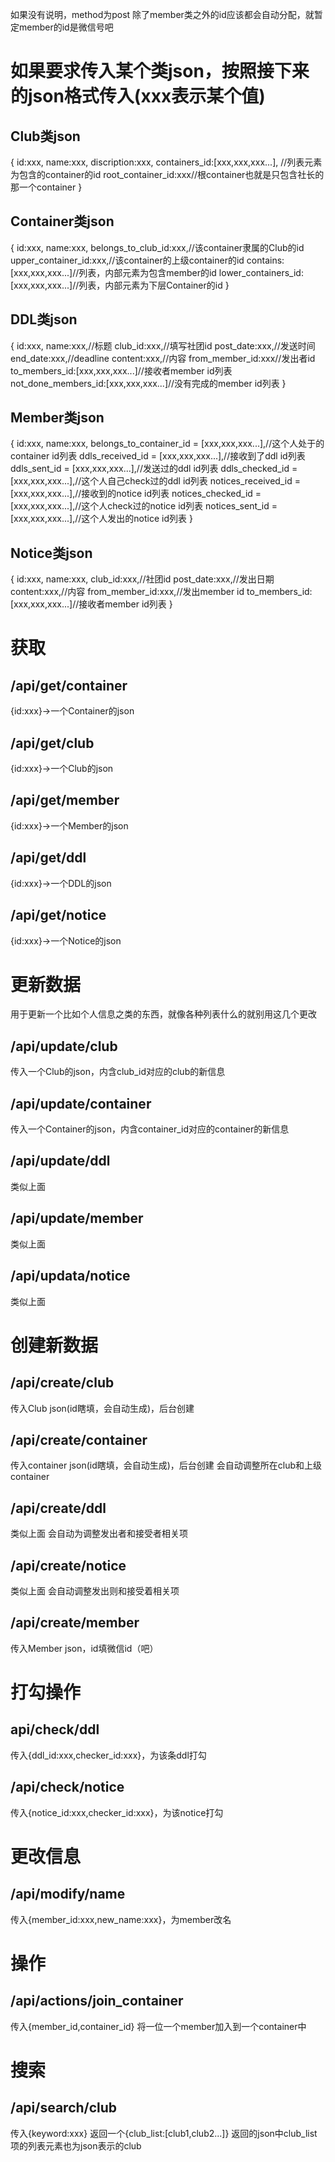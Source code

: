 如果没有说明，method为post
除了member类之外的id应该都会自动分配，就暂定member的id是微信号吧
# 如果要求传入某个类json，按照接下来的json格式传入(xxx表示某个值)
## Club类json
{
    id:xxx,
    name:xxx,
    discription:xxx,
    containers_id:[xxx,xxx,xxx...], //列表元素为包含的container的id
    root_container_id:xxx//根container也就是只包含社长的那一个container
}
## Container类json
{
    id:xxx,
    name:xxx,
    belongs_to_club_id:xxx,//该container隶属的Club的id
    upper_container_id:xxx,//该container的上级container的id
    contains:[xxx,xxx,xxx...]//列表，内部元素为包含member的id
    lower_containers_id:[xxx,xxx,xxx...]//列表，内部元素为下层Container的id
}
## DDL类json
{
    id:xxx,
    name:xxx,//标题
    club_id:xxx,//填写社团id
    post_date:xxx,//发送时间
    end_date:xxx,//deadline
    content:xxx,//内容
    from_member_id:xxx//发出者id
    to_members_id:[xxx,xxx,xxx...]//接收者member id列表
    not_done_members_id:[xxx,xxx,xxx...]//没有完成的member id列表
}
## Member类json
{
    id:xxx,
    name:xxx,
    belongs_to_container_id = [xxx,xxx,xxx...],//这个人处于的container id列表
    ddls_received_id = [xxx,xxx,xxx...],//接收到了ddl id列表
    ddls_sent_id = [xxx,xxx,xxx...],//发送过的ddl id列表
    ddls_checked_id = [xxx,xxx,xxx...],//这个人自己check过的ddl id列表
    notices_received_id = [xxx,xxx,xxx...],//接收到的notice id列表
    notices_checked_id = [xxx,xxx,xxx...],//这个人check过的notice id列表
    notices_sent_id = [xxx,xxx,xxx...],//这个人发出的notice id列表
}
## Notice类json

{
    id:xxx,
    name:xxx,
    club_id:xxx,//社团id
    post_date:xxx,//发出日期
    content:xxx,//内容
    from_member_id:xxx,//发出member id
    to_members_id:[xxx,xxx,xxx...]//接收者member id列表
}

# 获取
## /api/get/container
{id:xxx}->一个Container的json
## /api/get/club
{id:xxx}->一个Club的json
## /api/get/member
{id:xxx}->一个Member的json
## /api/get/ddl
{id:xxx}->一个DDL的json
## /api/get/notice
{id:xxx}->一个Notice的json

# 更新数据
用于更新一个比如个人信息之类的东西，就像各种列表什么的就别用这几个更改
## /api/update/club
传入一个Club的json，内含club_id对应的club的新信息
## /api/update/container
传入一个Container的json，内含container_id对应的container的新信息
## /api/update/ddl
类似上面
## /api/update/member
类似上面
## /api/updata/notice
类似上面

# 创建新数据
## /api/create/club
传入Club json(id瞎填，会自动生成)，后台创建
## /api/create/container
传入container json(id瞎填，会自动生成)，后台创建
会自动调整所在club和上级container
## /api/create/ddl
类似上面
会自动为调整发出者和接受者相关项
## /api/create/notice
类似上面
会自动调整发出则和接受着相关项
## /api/create/member
传入Member json，id填微信id（吧）

# 打勾操作
## api/check/ddl
传入{ddl_id:xxx,checker_id:xxx}，为该条ddl打勾
## /api/check/notice
传入{notice_id:xxx,checker_id:xxx}，为该notice打勾

# 更改信息
## /api/modify/name
传入{member_id:xxx,new_name:xxx}，为member改名

# 操作
## /api/actions/join_container
传入{member_id,container_id}
将一位一个member加入到一个container中

# 搜索
## /api/search/club
传入{keyword:xxx}
返回一个{club_list:[club1,club2...]}
返回的json中club_list项的列表元素也为json表示的club